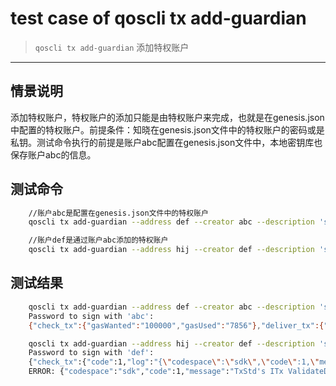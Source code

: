 # test case of qoscli tx add-guardian

> `qoscli tx add-guardian` 添加特权账户

---

## 情景说明

添加特权账户，特权账户的添加只能是由特权账户来完成，也就是在genesis.json中配置的特权账户。前提条件：知晓在genesis.json文件中的特权账户的密码或是私钥。测试命令执行的前提是账户abc配置在genesis.json文件中，本地密钥库也保存账户abc的信息。

## 测试命令

```bash
    //账户abc是配置在genesis.json文件中的特权账户
    qoscli tx add-guardian --address def --creator abc --description 'set def to be a guardian'

    //账户def是通过账户abc添加的特权账户
    qoscli tx add-guardian --address hij --creator def --description 'set hij to be a guardian'
```

## 测试结果

```bash
    qoscli tx add-guardian --address def --creator abc --description 'set def to be a guardian'
    Password to sign with 'abc':
    {"check_tx":{"gasWanted":"100000","gasUsed":"7856"},"deliver_tx":{"gasWanted":"100000","gasUsed":"12046","tags":[{"key":"YWN0aW9u","value":"YWRkLWd1YXJkaWFu"},{"key":"Y3JlYXRvcg==","value":"YWRkcmVzczEweHd4MDZnbnJ0M2RsejdoZnJ4NmE4d3gzZ3llZ2h4bTU0cnY3YQ=="},{"key":"Z3VhcmRpYW4=","value":"YWRkcmVzczFsNmp1YXF5OWZrMGRwczBmbjVkY2c0ZnB5MzZ6bXJ5cDhteTR1eA=="}]},"hash":"857BF0332E9FB1F0B89378833FCA1D06E1543464465E7DF4BF46AC417935CCEC","height":"203"}

    qoscli tx add-guardian --address hij --creator def --description 'set hij to be a guardian'
    Password to sign with 'def':
    {"check_tx":{"code":1,"log":"{\"codespace\":\"sdk\",\"code\":1,\"message\":\"TxStd's ITx ValidateData error:  ERROR:\\nCodespace: guardian\\nCode: 602\\nMessage: \\\"Creator not exists or not init from genesis\\\"\\n\"}","gasWanted":"100000","gasUsed":"2213"},"deliver_tx":{},"hash":"A935D93832DC2AEE23EC00813BA77D5C0280ECB0C8C7B50E34E6CAB75030360F","height":"0"}
    ERROR: {"codespace":"sdk","code":1,"message":"TxStd's ITx ValidateData error:  ERROR:\nCodespace: guardian\nCode: 602\nMessage: \"Creator not exists or not init from genesis\"\n"}

```
